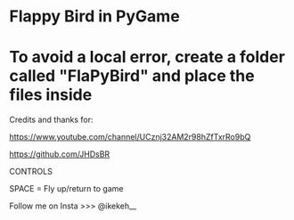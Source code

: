 # Flappy Bird in PyGame
# To avoid a local error, create a folder called "FlaPyBird" and place the files inside

Credits and thanks for:

https://www.youtube.com/channel/UCznj32AM2r98hZfTxrRo9bQ

https://github.com/JHDsBR

CONTROLS

SPACE = Fly up/return to game

Follow me on Insta >>> @ikekeh__
